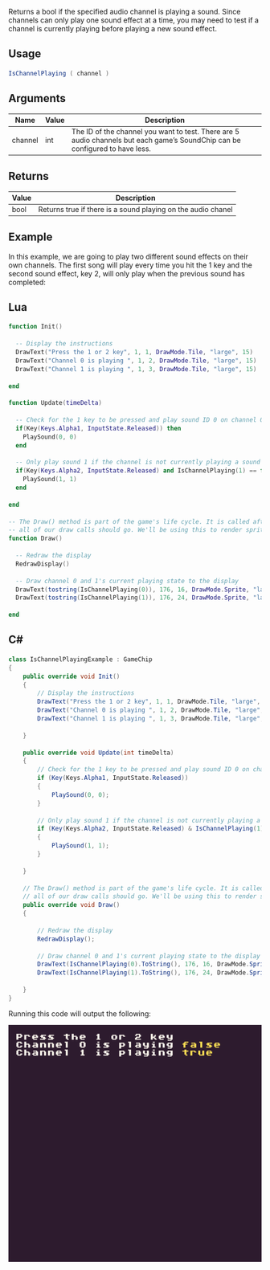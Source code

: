 Returns a bool if the specified audio channel is playing a sound. Since channels can only play one sound effect at a time, you may need to test if a channel is currently playing before playing a new sound effect.

## Usage

```csharp
IsChannelPlaying ( channel )
```

## Arguments

| Name    | Value | Description                                                                                                                    |
|---------|-------|--------------------------------------------------------------------------------------------------------------------------------|
| channel | int   | The ID of the channel you want to test\. There are 5 audio channels but each game’s SoundChip can be configured to have less\. |

## Returns

| Value | Description                                                  |
|-------|--------------------------------------------------------------|
| bool  | Returns true if there is a sound playing on the audio chanel |

## Example

In this example, we are going to play two different sound effects on their own channels. The first song will play every time you hit the 1 key and the second sound effect, key 2, will only play when the previous sound has completed:



## Lua

```lua
function Init()

  -- Display the instructions
  DrawText("Press the 1 or 2 key", 1, 1, DrawMode.Tile, "large", 15)
  DrawText("Channel 0 is playing ", 1, 2, DrawMode.Tile, "large", 15)
  DrawText("Channel 1 is playing ", 1, 3, DrawMode.Tile, "large", 15)

end

function Update(timeDelta)

  -- Check for the 1 key to be pressed and play sound ID 0 on channel 0
  if(Key(Keys.Alpha1, InputState.Released)) then
    PlaySound(0, 0)
  end

  -- Only play sound 1 if the channel is not currently playing a sound
  if(Key(Keys.Alpha2, InputState.Released) and IsChannelPlaying(1) == false) then
    PlaySound(1, 1)
  end

end

-- The Draw() method is part of the game's life cycle. It is called after Update() and is where
-- all of our draw calls should go. We'll be using this to render sprites to the display.
function Draw()

  -- Redraw the display
  RedrawDisplay()

  -- Draw channel 0 and 1's current playing state to the display
  DrawText(tostring(IsChannelPlaying(0)), 176, 16, DrawMode.Sprite, "large", 14)
  DrawText(tostring(IsChannelPlaying(1)), 176, 24, DrawMode.Sprite, "large", 14)

end
```



## C#

```csharp
class IsChannelPlayingExample : GameChip
{
    public override void Init()
    {
        // Display the instructions
        DrawText("Press the 1 or 2 key", 1, 1, DrawMode.Tile, "large", 15);
        DrawText("Channel 0 is playing ", 1, 2, DrawMode.Tile, "large", 15);
        DrawText("Channel 1 is playing ", 1, 3, DrawMode.Tile, "large", 15);

    }

    public override void Update(int timeDelta)
    {
        // Check for the 1 key to be pressed and play sound ID 0 on channel 0
        if (Key(Keys.Alpha1, InputState.Released))
        {
            PlaySound(0, 0);
        }

        // Only play sound 1 if the channel is not currently playing a sound
        if (Key(Keys.Alpha2, InputState.Released) & IsChannelPlaying(1) == false)
        {
            PlaySound(1, 1);
        }

    }

    // The Draw() method is part of the game's life cycle. It is called after Update() and is where
    // all of our draw calls should go. We'll be using this to render sprites to the display.
    public override void Draw()
    {

        // Redraw the display
        RedrawDisplay();

        // Draw channel 0 and 1's current playing state to the display
        DrawText(IsChannelPlaying(0).ToString(), 176, 16, DrawMode.Sprite, "large", 14);
        DrawText(IsChannelPlaying(1).ToString(), 176, 24, DrawMode.Sprite, "large", 14); 

    }
}
```



Running this code will output the following:

![image alt text](images/IsChannelPlayingOutput_image_0.png)


